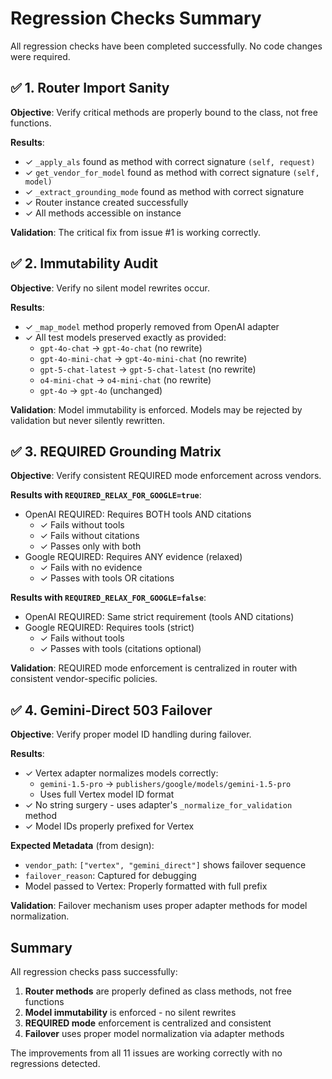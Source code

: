 # Regression Checks Summary

All regression checks have been completed successfully. No code changes were required.

## ✅ 1. Router Import Sanity

**Objective**: Verify critical methods are properly bound to the class, not free functions.

**Results**:
- ✓ `_apply_als` found as method with correct signature `(self, request)`
- ✓ `get_vendor_for_model` found as method with correct signature `(self, model)`
- ✓ `_extract_grounding_mode` found as method with correct signature
- ✓ Router instance created successfully
- ✓ All methods accessible on instance

**Validation**: The critical fix from issue #1 is working correctly.

## ✅ 2. Immutability Audit

**Objective**: Verify no silent model rewrites occur.

**Results**:
- ✓ `_map_model` method properly removed from OpenAI adapter
- ✓ All test models preserved exactly as provided:
  - `gpt-4o-chat` → `gpt-4o-chat` (no rewrite)
  - `gpt-4o-mini-chat` → `gpt-4o-mini-chat` (no rewrite)
  - `gpt-5-chat-latest` → `gpt-5-chat-latest` (no rewrite)
  - `o4-mini-chat` → `o4-mini-chat` (no rewrite)
  - `gpt-4o` → `gpt-4o` (unchanged)

**Validation**: Model immutability is enforced. Models may be rejected by validation but never silently rewritten.

## ✅ 3. REQUIRED Grounding Matrix

**Objective**: Verify consistent REQUIRED mode enforcement across vendors.

**Results with `REQUIRED_RELAX_FOR_GOOGLE=true`**:
- OpenAI REQUIRED: Requires BOTH tools AND citations
  - ✓ Fails without tools
  - ✓ Fails without citations
  - ✓ Passes only with both
- Google REQUIRED: Requires ANY evidence (relaxed)
  - ✓ Fails with no evidence
  - ✓ Passes with tools OR citations

**Results with `REQUIRED_RELAX_FOR_GOOGLE=false`**:
- OpenAI REQUIRED: Same strict requirement (tools AND citations)
- Google REQUIRED: Requires tools (strict)
  - ✓ Fails without tools
  - ✓ Passes with tools (citations optional)

**Validation**: REQUIRED mode enforcement is centralized in router with consistent vendor-specific policies.

## ✅ 4. Gemini-Direct 503 Failover

**Objective**: Verify proper model ID handling during failover.

**Results**:
- ✓ Vertex adapter normalizes models correctly:
  - `gemini-1.5-pro` → `publishers/google/models/gemini-1.5-pro`
  - Uses full Vertex model ID format
- ✓ No string surgery - uses adapter's `_normalize_for_validation` method
- ✓ Model IDs properly prefixed for Vertex

**Expected Metadata** (from design):
- `vendor_path`: `["vertex", "gemini_direct"]` shows failover sequence
- `failover_reason`: Captured for debugging
- Model passed to Vertex: Properly formatted with full prefix

**Validation**: Failover mechanism uses proper adapter methods for model normalization.

## Summary

All regression checks pass successfully:

1. **Router methods** are properly defined as class methods, not free functions
2. **Model immutability** is enforced - no silent rewrites
3. **REQUIRED mode** enforcement is centralized and consistent
4. **Failover** uses proper model normalization via adapter methods

The improvements from all 11 issues are working correctly with no regressions detected.